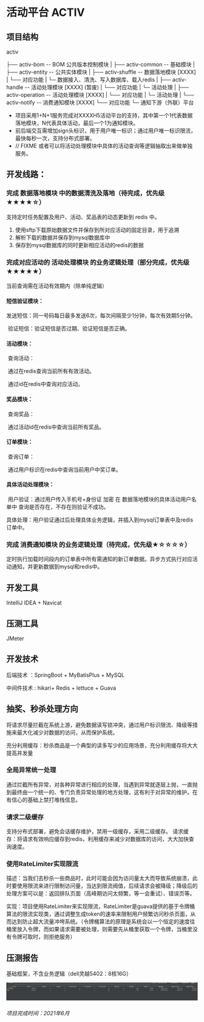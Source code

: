 # 活动平台  ACTIV



## 项目结构

 activ

├── activ-bom                             -- BOM 公共版本控制模块
|
├── activ-common                     -- 基础模块
|
├── activ-entity                           -- 公共实体模块
|
├── activ-shuffle                         -- 数据落地模块 [XXXX]
|    └── 对应功能
|           └─ 数据接入、清洗、写入数据库、载入redis
|
├── activ-handle                         -- 活动处理模块 [XXXX]   (暂废)
|    └── 对应功能
|           └─ 活动处理
|
├── activ-operation                    -- 活动处理模块 [XXXX]
|    └── 对应功能
|           └─ 活动处理
|
└── activ-notify                           -- 消费通知模块 [XXXX]
     └── 对应功能
             └─ 通知下游（外联）平台



* 项目采用1+N+1服务完成对XXXXH5活动平台的支持，其中第一个1代表数据落地模块，N代表具体活动，最后一个1为通知模块。
* 前后端交互需增加sign头标识，用于用户唯一标识；通过用户唯一标识限流，最快每秒一次，支持分布式部署。
* // FIXME 或者可以将活动处理模块中具体的活动查询等逻辑抽取出来做单独服务。



## 开发线路：

### 完成 数据落地模块 中的数据清洗及落地（待完成，优先级★★★★☆）

支持定时任务配置及用户、活动、奖品表的动态更新到 redis 中。

1. 使用sftp下载原始数据文件并保存到所对应活动的固定目录，用于追溯
2. 解析下载的数据并保存到mysql数据库中
3. 保存到mysql数据库的同时更新相应活动的redis的数据

### 完成对应活动的 活动处理模块 的业务逻辑处理（部分完成，优先级★★★★★）

当前查询需在活动有效期内（除单纯逻辑）

#### 短信验证模块：

​	发送短信：同一号码每日最多发送6次，每次间隔至少1分钟，每次有效期5分钟。

​	验证短信：验证短信是否过期、验证短信是否正确。

#### 活动模块：

​	查询活动：

​		通过在redis查询当前所有有效活动。

​		通过id在redis中查询对应活动。

#### 奖品模块：

​	查询奖品：

​		通过活动id在redis中查询当前所有奖品。

#### 订单模块：

​	查询订单：

​		通过用户标识在redis中查询当前用户中奖订单。

#### 具体活动处理模块：

​	用户验证：通过用户传入手机号+身份证 加密 在 数据落地模块的具体活动用户名单中 查询是否存在，不存在则验证不成功。

​	具体处理：用户验证通过后处理具体业务逻辑，并插入到mysql订单表中及redis订单中。

### 完成 消费通知模块 的业务逻辑处理（待完成，优先级★☆☆☆☆）

定时执行加载时间段内的订单表中所有需通知的新订单数据。异步方式执行对应活动通知，并更新数据到mysql和redis中。



## 开发工具

IntelliJ IDEA + Navicat 



## 压测工具

JMeter



## 开发技术

后端技术 ：SpringBoot + MyBatisPlus + MySQL

中间件技术 : hikari+ Redis + lettuce + Guava



## 抽奖、秒杀处理方向

将请求尽量拦截在系统上游，避免数据读写锁冲突，通过用户标识限流、降级等措施来最大化减少对数据的访问，从而保护系统。

充分利用缓存：秒杀商品是一个典型的读多写少的应用场景，充分利用缓存将大大提高并发量

### 全局异常统一处理

通过拦截所有异常，对各种异常进行相应的处理，当遇到异常就逐层上抛，一直抛到最终由一个统一的、专门负责异常处理的地方处理，这有利于对异常的维护。在有信心的基础上禁打堆栈信息。

### 请求二级缓存

支持分布式部署，避免会话缓存维护，禁用一级缓存，采用二级缓存。
请求缓存：将请求有效响应缓存到redis，利用缓存来减少对数据库的访问，大大加快查询速度。

### 使用RateLimiter实现限流

描述：当我们去秒杀一些商品时，此时可能会因为访问量太大而导致系统崩溃，此时要使用限流来进行限制访问量，当达到限流阀值，后续请求会被降级；降级后的处理方案可以是：返回排队页面（高峰期访问太频繁，等一会重试）、错误页等。

实现：项目使用RateLimiter来实现限流，RateLimiter是guava提供的基于令牌桶算法的限流实现类，通过调整生成token的速率来限制用户频繁访问秒杀页面，从而达到防止超大流量冲垮系统。（令牌桶算法的原理是系统会以一个恒定的速度往桶里放入令牌，而如果请求需要被处理，则需要先从桶里获取一个令牌，当桶里没有令牌可取时，则拒绝服务）



## 压测报告

基础框架，不含业务逻辑（dell灵越5402：8核16G）

![基础框架压测](assets/1.png)



###### 项目完成时间：2021年6月